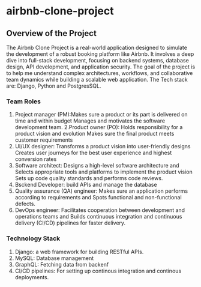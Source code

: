 # airbnb-clone-project

## Overview of the Project
The Airbnb Clone Project is a real-world application designed to simulate the development of a robust booking platform like Airbnb. 
It involves a deep dive into full-stack development, focusing on backend systems, database design, API development, and application security. The goal of the project is to help me  understand complex architectures, workflows, and collaborative team dynamics while building a scalable web application.
The Tech stack are: Django, Python and PostgresSQL.

### Team Roles
1. Project manager (PM):Makes sure a product or its part is delivered on time and within budget
Manages and motivates the software development team.
2.Product owner (PO): Holds responsibility for a product vision and evolution
Makes sure the final product meets customer requirements
3. UI/UX designer: Transforms a product vision into user-friendly designs
Creates user journeys for the best user experience and highest conversion rates
4. Software architect: Designs a high-level software architecture and Selects appropriate tools and platforms to implement the product vision
Sets up code quality standards and performs code reviews.
5. Bsckend Developer: build APIs and manage the database
6. Quality assurance (QA) engineer: Makes sure an application performs according to requirements and Spots functional and non-functional defects.
7. DevOps engineer: Facilitates cooperation between development and operations teams and Builds continuous integration and continuous delivery (CI/CD) pipelines for faster delivery.

### Technology Stack
1. Django: a web framework for building RESTful APIs.
2. MySQL: Database management
3. GraphQL: Fetching data from backenf
4. CI/CD pipelines: For setting up continous integration and continous deployments.

